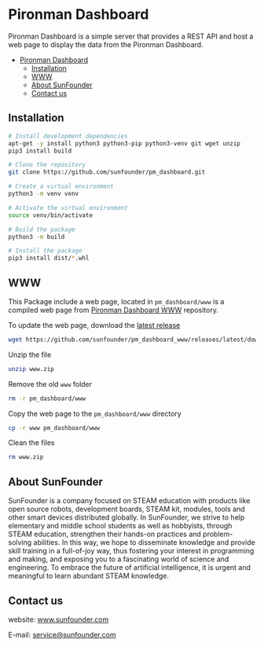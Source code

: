 # Pironman Dashboard

Pironman Dashboard is a simple server that provides a REST API and host a web page to display the data from the Pironman Dashboard.

- [Pironman Dashboard](#pironman-dashboard)
  - [Installation](#installation)
  - [WWW](#www)
  - [About SunFounder](#about-sunfounder)
  - [Contact us](#contact-us)

## Installation

```bash
# Install development dependencies
apt-get -y install python3 python3-pip python3-venv git wget unzip
pip3 install build

# Clone the repository
git clone https://github.com/sunfounder/pm_dashboard.git

# Create a virtual environment
python3 -m venv venv

# Activate the virtual environment
source venv/bin/activate

# Build the package
python3 -m build

# Install the package
pip3 install dist/*.whl
```

## WWW

This Package include a web page, located in `pm_dashboard/www` is a compiled web page from [Pironman Dashboard WWW](https://github.com/sunfounder/pm_dashboard_www) repository.

To update the web page, download the [latest release](https://github.com/sunfounder/pm_dashboard_www/releases/latest/download/www.zip)
```bash
wget https://github.com/sunfounder/pm_dashboard_www/releases/latest/download/www.zip
```
Unzip the file
```bash
unzip www.zip
```
Remove the old `www` folder
```bash
rm -r pm_dashboard/www
```
Copy the web page to the `pm_dashboard/www` directory
```bash
cp -r www pm_dashboard/www
```
Clean the files
```bash
rm www.zip
```

## About SunFounder
SunFounder is a company focused on STEAM education with products like open source robots, development boards, STEAM kit, modules, tools and other smart devices distributed globally. In SunFounder, we strive to help elementary and middle school students as well as hobbyists, through STEAM education, strengthen their hands-on practices and problem-solving abilities. In this way, we hope to disseminate knowledge and provide skill training in a full-of-joy way, thus fostering your interest in programming and making, and exposing you to a fascinating world of science and engineering. To embrace the future of artificial intelligence, it is urgent and meaningful to learn abundant STEAM knowledge.

## Contact us
website:
    www.sunfounder.com

E-mail:
    service@sunfounder.com
